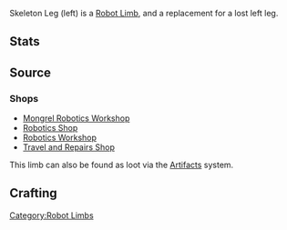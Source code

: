 Skeleton Leg (left) is a [Robot Limb](Robot_Limbs.md "wikilink"), and a
replacement for a lost left leg.

## Stats

## Source

### Shops

- [Mongrel Robotics Workshop](Mongrel_Robotics_Workshop.md "wikilink")
- [Robotics Shop](Robotics_Shop.md "wikilink")
- [Robotics Workshop](Robotics_Workshop.md "wikilink")
- [Travel and Repairs Shop](Travel_and_Repairs_Shop.md "wikilink")

This limb can also be found as loot via the
[Artifacts](Artifacts.md "wikilink") system.

## Crafting

[Category:Robot Limbs](Category:Robot_Limbs "wikilink")